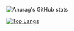 ![Anurag's GitHub stats](https://github-readme-stats.vercel.app/api?username=darko5r&show_icons=true&theme=dark)

[![Top Langs](https://github-readme-stats.vercel.app/api/top-langs/?username=darko5r&layout=compact&show_icons=true&theme=gruvbox)](https://github.com/darko5r/github-readme-stats)



